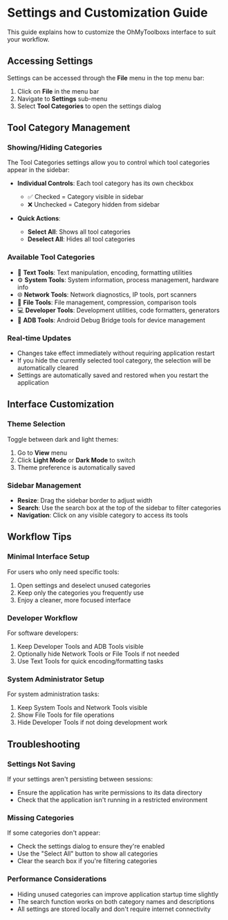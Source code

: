 # Settings and Customization Guide

This guide explains how to customize the OhMyToolboxs interface to suit your workflow.

## Accessing Settings

Settings can be accessed through the **File** menu in the top menu bar:

1. Click on **File** in the menu bar
2. Navigate to **Settings** sub-menu
3. Select **Tool Categories** to open the settings dialog

## Tool Category Management

### Showing/Hiding Categories

The Tool Categories settings allow you to control which tool categories appear in the sidebar:

- **Individual Controls**: Each tool category has its own checkbox
  - ✅ Checked = Category visible in sidebar
  - ❌ Unchecked = Category hidden from sidebar

- **Quick Actions**:
  - **Select All**: Shows all tool categories
  - **Deselect All**: Hides all tool categories

### Available Tool Categories

- 📝 **Text Tools**: Text manipulation, encoding, formatting utilities
- ⚙️ **System Tools**: System information, process management, hardware info  
- 🌐 **Network Tools**: Network diagnostics, IP tools, port scanners
- 📁 **File Tools**: File management, compression, comparison tools
- 💻 **Developer Tools**: Development utilities, code formatters, generators
- 🤖 **ADB Tools**: Android Debug Bridge tools for device management

### Real-time Updates

- Changes take effect immediately without requiring application restart
- If you hide the currently selected tool category, the selection will be automatically cleared
- Settings are automatically saved and restored when you restart the application

## Interface Customization

### Theme Selection

Toggle between dark and light themes:
1. Go to **View** menu
2. Click **Light Mode** or **Dark Mode** to switch
3. Theme preference is automatically saved

### Sidebar Management

- **Resize**: Drag the sidebar border to adjust width
- **Search**: Use the search box at the top of the sidebar to filter categories
- **Navigation**: Click on any visible category to access its tools

## Workflow Tips

### Minimal Interface Setup
For users who only need specific tools:
1. Open settings and deselect unused categories
2. Keep only the categories you frequently use
3. Enjoy a cleaner, more focused interface

### Developer Workflow
For software developers:
1. Keep Developer Tools and ADB Tools visible
2. Optionally hide Network Tools or File Tools if not needed
3. Use Text Tools for quick encoding/formatting tasks

### System Administrator Setup
For system administration tasks:
1. Keep System Tools and Network Tools visible
2. Show File Tools for file operations
3. Hide Developer Tools if not doing development work

## Troubleshooting

### Settings Not Saving
If your settings aren't persisting between sessions:
- Ensure the application has write permissions to its data directory
- Check that the application isn't running in a restricted environment

### Missing Categories
If some categories don't appear:
- Check the settings dialog to ensure they're enabled
- Use the "Select All" button to show all categories
- Clear the search box if you're filtering categories

### Performance Considerations
- Hiding unused categories can improve application startup time slightly
- The search function works on both category names and descriptions
- All settings are stored locally and don't require internet connectivity
